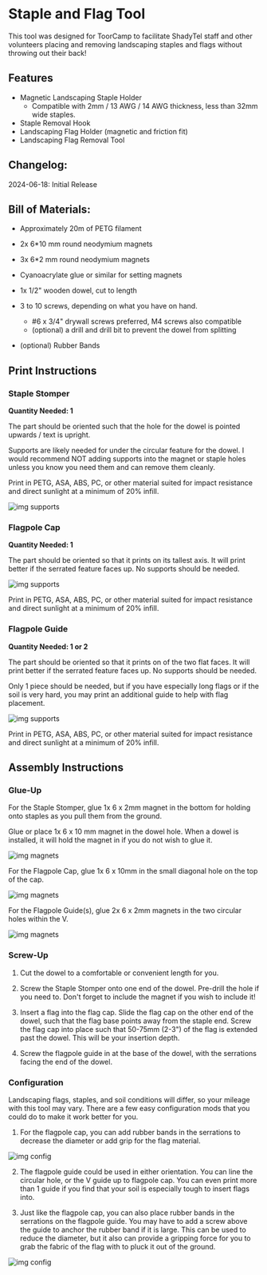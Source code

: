 # Staple and Flag Tool

This tool was designed for ToorCamp to facilitate ShadyTel staff and other volunteers placing and removing landscaping staples and flags without throwing out their back!

## Features
- Magnetic Landscaping Staple Holder
  - Compatible with 2mm / 13 AWG / 14 AWG thickness, less than 32mm wide staples.
- Staple Removal Hook
- Landscaping Flag Holder (magnetic and friction fit)
- Landscaping Flag Removal Tool

## Changelog:

2024-06-18: Initial Release

## Bill of Materials:

- Approximately 20m of PETG filament
- 2x 6*10 mm round neodymium magnets 
- 3x 6*2 mm round neodymium magnets
- Cyanoacrylate glue or similar for setting magnets


- 1x 1/2" wooden dowel, cut to length
- 3 to 10 screws, depending on what you have on hand. 
  - #6 x 3/4" drywall screws preferred, M4 screws also compatible
  - (optional) a drill and drill bit to prevent the dowel from splitting
- (optional) Rubber Bands

## Print Instructions

### Staple Stomper

**Quantity Needed: 1**

The part should be oriented such that the hole for the dowel is pointed upwards / text is upright.

Supports are likely needed for under the circular feature for the dowel. I would recommend NOT adding supports into the magnet or staple holes unless you know you need them and can remove them cleanly.

Print in PETG, ASA, ABS, PC, or other material suited for impact resistance and direct sunlight at a minimum of 20% infill.

![img supports](./img/stomper-support.png)

### Flagpole Cap

**Quantity Needed: 1**

The part should be oriented so that it prints on its tallest axis. It will print better if the serrated feature faces up. No supports should be needed. 

![img supports](./img/flagpole_cap.png)

Print in PETG, ASA, ABS, PC, or other material suited for impact resistance and direct sunlight at a minimum of 20% infill.

### Flagpole Guide

**Quantity Needed: 1 or 2**

The part should be oriented so that it prints on of the two flat faces. It will print better if the serrated feature faces up. No supports should be needed. 

Only 1 piece should be needed, but if you have especially long flags or if the soil is very hard, you may print an additional guide to help with flag placement.

![img supports](./img/flagpole_guide.png)

Print in PETG, ASA, ABS, PC, or other material suited for impact resistance and direct sunlight at a minimum of 20% infill.

## Assembly Instructions

### Glue-Up

For the Staple Stomper, glue 1x 6 x 2mm magnet in the bottom for holding onto staples as you pull them from the ground.

Glue or place 1x 6 x 10 mm magnet in the dowel hole. When a dowel is installed, it will hold the magnet in if you do not wish to glue it.

![img magnets](./img/magnets-stomper.png)

For the Flagpole Cap, glue 1x 6 x 10mm in the small diagonal hole on the top of the cap.

![img magnets](./img/magnet-cap.png)

For the Flagpole Guide(s), glue 2x 6 x 2mm magnets in the two circular holes within the V. 

![img magnets](./img/magnets-guide.png)

### Screw-Up

1. Cut the dowel to a comfortable or convenient length for you.

2. Screw the Staple Stomper onto one end of the dowel. Pre-drill the hole if you need to. Don't forget to include the magnet if you wish to include it!

3. Insert a flag into the flag cap. Slide the flag cap on the other end of the dowel, such that the flag base points away from the staple end. Screw the flag cap into place such that 50-75mm (2-3") of the flag is extended past the dowel. This will be your insertion depth.

4. Screw the flagpole guide in at the base of the dowel, with the serrations facing the end of the dowel.


### Configuration

Landscaping flags, staples, and soil conditions will differ, so your mileage with this tool may vary. There are a few easy configuration mods that you could do to make it work better for you.

1. For the flagpole cap, you can add rubber bands in the serrations to decrease the diameter or add grip for the flag material.

![img config](./img/config_cap.png)

2. The flagpole guide could be used in either orientation. You can line the circular hole, or the V guide up to flagpole cap. You can even print more than 1 guide if you find that your soil is especially tough to insert flags into. 

3. Just like the flagpole cap, you can also place rubber bands in the serrations on the flagpole guide. You may have to add a screw above the guide to anchor the rubber band if it is large. This can be used to reduce the diameter, but it also can provide a gripping force for you to grab the fabric of the flag with to pluck it out of the ground.

![img config](./img/config_guide.png)